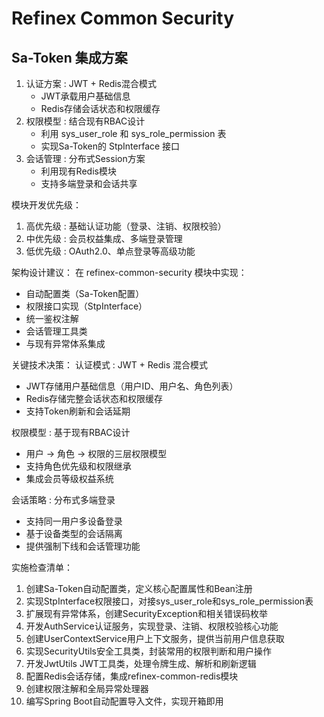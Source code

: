 # Refinex Common Security

## Sa-Token 集成方案

1. 认证方案 : JWT + Redis混合模式
   - JWT承载用户基础信息
   - Redis存储会话状态和权限缓存
2. 权限模型 : 结合现有RBAC设计
   - 利用 sys_user_role 和 sys_role_permission 表
   - 实现Sa-Token的 StpInterface 接口
3. 会话管理 : 分布式Session方案
   - 利用现有Redis模块
   - 支持多端登录和会话共享

模块开发优先级：
1. 高优先级 : 基础认证功能（登录、注销、权限校验）
2. 中优先级 : 会员权益集成、多端登录管理
3. 低优先级 : OAuth2.0、单点登录等高级功能

架构设计建议：
在 refinex-common-security 模块中实现：
- 自动配置类（Sa-Token配置）
- 权限接口实现（StpInterface）
- 统一鉴权注解
- 会话管理工具类
- 与现有异常体系集成

关键技术决策：
认证模式 : JWT + Redis 混合模式
- JWT存储用户基础信息（用户ID、用户名、角色列表）
- Redis存储完整会话状态和权限缓存
- 支持Token刷新和会话延期

权限模型 : 基于现有RBAC设计
- 用户 → 角色 → 权限的三层权限模型
- 支持角色优先级和权限继承
- 集成会员等级权益系统

会话策略 : 分布式多端登录
- 支持同一用户多设备登录
- 基于设备类型的会话隔离
- 提供强制下线和会话管理功能

实施检查清单：
1. 创建Sa-Token自动配置类，定义核心配置属性和Bean注册
2. 实现StpInterface权限接口，对接sys_user_role和sys_role_permission表
3. 扩展现有异常体系，创建SecurityException和相关错误码枚举
4. 开发AuthService认证服务，实现登录、注销、权限校验核心功能
5. 创建UserContextService用户上下文服务，提供当前用户信息获取
6. 实现SecurityUtils安全工具类，封装常用的权限判断和用户操作
7. 开发JwtUtils JWT工具类，处理令牌生成、解析和刷新逻辑
8. 配置Redis会话存储，集成refinex-common-redis模块
9. 创建权限注解和全局异常处理器
10. 编写Spring Boot自动配置导入文件，实现开箱即用